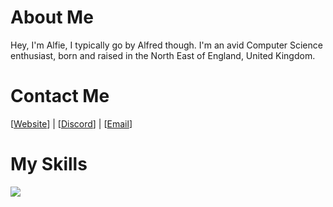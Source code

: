# About Me
Hey, I'm Alfie, I typically go by Alfred though. I'm an avid Computer Science enthusiast, born and raised in the North East of England, United Kingdom.

# Contact Me
[[Website]] | [[Discord]] | [[Email]]

[Website]: https://imalf.red
[Discord]: https://discord.app.com/users/788346335085592607
[Email]: mailto:itsalfred@pm.me

# My Skills

<p>
  <img src="https://skillicons.dev/icons?i=py,js,nodejs,ts,lua,mongodb" />
</p>
